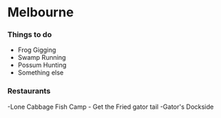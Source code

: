 # Melbourne

### Things to do
- Frog Gigging
- Swamp Running
- Possum Hunting
- Something else

### Restaurants
-Lone Cabbage Fish Camp - Get the Fried gator tail
-Gator's Dockside
